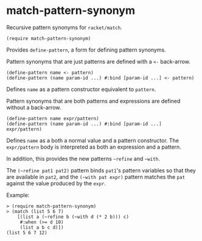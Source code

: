 # match-pattern-synonym

Recursive pattern synonyms for `racket/match`.

```racket
(require match-pattern-synonym)
```
Provides `define-pattern`, a form for defining pattern synonyms.

Pattern synonyms that are just patterns are defined with a `<-` back-arrow.
```racket
(define-pattern name <- pattern)
(define-pattern (name param-id ...) #:bind [param-id ...] <- pattern)
```
Defines `name` as a pattern constructor equivalent to `pattern`.

Pattern synonyms that are both patterns and expressions are defined without a back-arrow.
```racket
(define-pattern name expr/pattern)
(define-pattern (name param-id ...) #:bind [param-id ...] expr/pattern)
```
Defines `name` as a both a normal value and a pattern constructor.
The `expr/pattern` body is interpreted as both an expression and a
pattern.

In addition, this provides the new patterns `~refine` and `~with`.

The `(~refine pat1 pat2)` pattern binds `pat1`'s pattern variables
so that they are available in `pat2`, and the `(~with pat expr)`
pattern matches the `pat` against the value produced by the `expr`.

Example:
```racket
> (require match-pattern-synonym)
> (match (list 5 6 7) 
    [(list a (~refine b (~with d (* 2 b))) c)
     #:when (>= d 10) 
     (list a b c d)])
(list 5 6 7 12)
```
